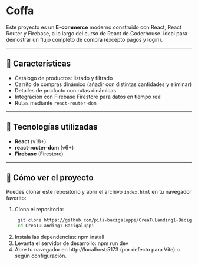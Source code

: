 # Coffa

Este proyecto es un **E-commerce** moderno construido con React, React Router y Firebase, a lo largo del curso de React de Coderhouse. Ideal para demostrar un flujo completo de compra (excepto pagos y login).

---

## 🚀 Características

- Catálogo de productos: listado y filtrado
- Carrito de compras dinámico (añadir con distintas cantidades y eliminar)
- Detalles de producto con rutas dinámicas
- Integración con Firebase Firestore para datos en tiempo real
- Rutas mediante `react-router-dom`

---

## 🧩 Tecnologías utilizadas

- **React** (v18+)
- **react-router-dom** (v6+)
- **Firebase** (Firestore)

---

## 🚀 Cómo ver el proyecto

Puedes clonar este repositorio y abrir el archivo `index.html` en tu navegador favorito:

1. Clona el repositorio:
   ```bash
    git clone https://github.com/pili-bacigaluppi/CreaTuLanding1-Bacigaluppi.git
    cd CreaTuLanding1-Bacigaluppi
2. Instala las dependencias:
    npm install
3. Levanta el servidor de desarrollo:
    npm run dev
4. Abre tu navegador en http://localhost:5173 (por defecto para Vite) o según configuración.
